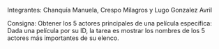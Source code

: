 Integrantes: Chanquía Manuela, Crespo Milagros y Lugo Gonzalez Avril

Consigna: Obtener los 5 actores principales de una película específica: Dada una película por su ID, la tarea es mostrar los nombres de los 5 actores más importantes de su elenco.
